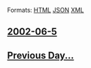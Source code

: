 
Formats: [HTML](2002/06/5/index.html)  [JSON](2002/06/5/index.json)  [XML](2002/06/5/index.xml)  

## [2002-06-5](/news/2002/06/5/index.md)

## [Previous Day...](/news/2002/06/4/index.md)

